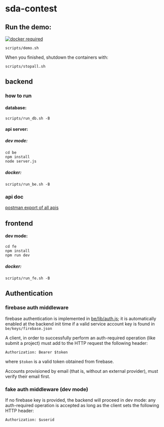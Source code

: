 # sda-contest

## Run the demo:

[![docker required](https://img.shields.io/badge/docker-required-green.svg)](https://www.docker.com/)



```
scripts/demo.sh
```

When you finished, shutdown the containers with:
```
scripts/stopall.sh
```

## backend

### how to run
#### database:
```
scripts/run_db.sh -B
````

#### api server:

##### dev mode:
```
cd be
npm install
node server.js
```

##### docker:
```
scripts/run_be.sh -B
```

### api doc

[postman export of all apis](/doc/SDA-CONTEST.postman_collection.json)

## frontend

#### dev mode:
```
cd fe
npm install
npm run dev
```

##### docker:
```
scripts/run_fe.sh -B
```

## Authentication

### firebase auth middleware

firebase authentication is implemented in [be/lib/auth.js](be/lib/auth.js); it is automatically enabled at the backend init time if a valid service account key is found in ``be/keys/firebase.json``

A client, in order to successfully perform an auth-required operation (like submit a project) must add to the HTTP request the following header:

```
Authorization: Bearer $token
```

where `$token` is a valid token obtained from firebase.

Accounts provisioned by email (that is, without an external provider), must verify their email first.

### fake auth middleware (dev mode)

If no firebase key is provided, the backend will proceed in dev mode: any auth-required operation is accepted as long as the client sets the following HTTP header:

```
Authorization: $userid
```
